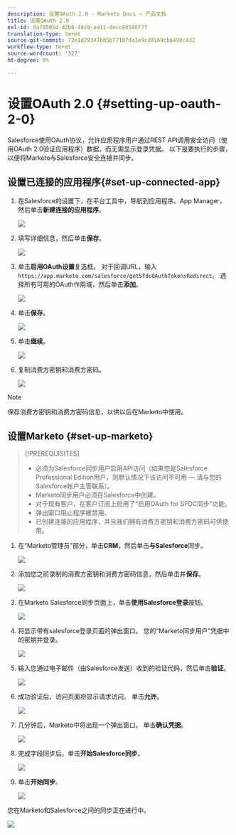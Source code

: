 ```yaml
---
description: 设置OAuth 2.0 - Marketo Docs — 产品文档
title: 设置OAuth 2.0
exl-id: 0a70505d-d2b8-4dc9-ad11-decc86588f7f
translation-type: tm+mt
source-git-commit: 72e1d29347bd5b77107da1e9c30169cb6490c432
workflow-type: tm+mt
source-wordcount: '327'
ht-degree: 0%

---
```


# 设置OAuth 2.0 {#setting-up-oauth-2-0}

Salesforce使用OAuth协议，允许应用程序用户通过REST API调用安全访问（使用OAuth 2.0验证应用程序）数据，而无需显示登录凭据。 以下是要执行的步骤，以便将Marketo与Salesforce安全连接并同步。

## 设置已连接的应用程序{#set-up-connected-app}

1. 在Salesforce的设置下，在平台工具中，导航到应用程序、App Manager，然后单击&#x200B;**新建连接的应用程序**。

   ![](assets/setting-up-oauth-2-1.png)

1. 填写详细信息，然后单击&#x200B;**保存**。

   ![](assets/setting-up-oauth-2-2.png)

1. 单击&#x200B;**启用OAuth设置**&#x200B;复选框。 对于回调URL，输入`https://app.marketo.com/salesforce/getSfdcOAuthTokensRedirect`。 选择所有可用的OAuth作用域，然后单击&#x200B;**添加**。

   ![](assets/setting-up-oauth-2-3.png)

1. 单击&#x200B;**保存**。

   ![](assets/setting-up-oauth-2-4.png)

1. 单击&#x200B;**继续**。

   ![](assets/setting-up-oauth-2-5.png)

1. 复制消费方密钥和消费方密码。

   ![](assets/setting-up-oauth-2-6.png)

>[!NOTE]
>
>保存消费方密钥和消费方密码信息，以供以后在Marketo中使用。

## 设置Marketo {#set-up-marketo}

>[!PREREQUISITES]
>
>* 必须为Salesforce同步用户启用API访问（如果您是Salesforce Professional Edition用户，则默认情况下该访问不可用 — 请与您的Salesforce帐户主管联系）。
>* Marketo同步用户必须在Salesforce中创建。
>* 对于现有客户，在客户订阅上启用了“启用OAuth for SFDC同步”功能。
>* 弹出窗口阻止程序被禁用。
>* 已创建连接的应用程序，并且我们拥有消费方密钥和消费方密码可供使用。


1. 在“Marketo管理员”部分，单击&#x200B;**CRM**，然后单击&#x200B;**与Salesforce**&#x200B;同步。

   ![](assets/setting-up-oauth-2-7.png)

1. 添加您之前录制的消费方密钥和消费方密码信息，然后单击并&#x200B;**保存**。

   ![](assets/setting-up-oauth-2-8.png)

1. 在Marketo Salesforce同步页面上，单击&#x200B;**使用Salesforce登录**&#x200B;按钮。

   ![](assets/setting-up-oauth-2-9.png)

1. 将显示带有salesforce登录页面的弹出窗口。 您的“Marketo同步用户”凭据中的密钥并登录。

   ![](assets/setting-up-oauth-2-10.png)

1. 输入您通过电子邮件（由Salesforce发送）收到的验证代码，然后单击&#x200B;**验证**。

   ![](assets/setting-up-oauth-2-11.png)

1. 成功验证后，访问页面将显示请求访问。 单击&#x200B;**允许**。

   ![](assets/setting-up-oauth-2-12.png)

1. 几分钟后，Marketo中将出现一个弹出窗口。 单击&#x200B;**确认凭据**。

   ![](assets/setting-up-oauth-2-13.png)

1. 完成字段同步后，单击&#x200B;**开始Salesforce同步**。

   ![](assets/setting-up-oauth-2-14.png)

1. 单击&#x200B;**开始同步**。

   ![](assets/setting-up-oauth-2-15.png)

您在Marketo和Salesforce之间的同步正在进行中。

![](assets/setting-up-oauth-2-16.png)
